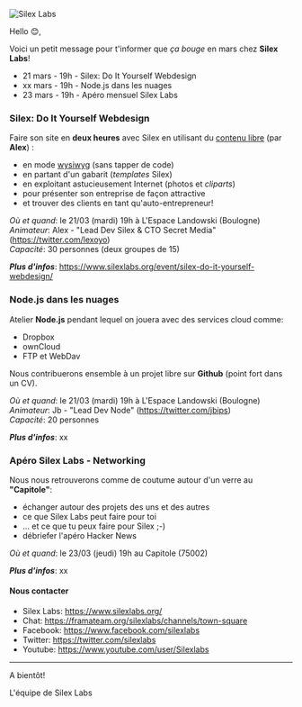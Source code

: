 ![Silex Labs](https://raw.githubusercontent.com/silexlabs/com/master/img/logo-sl-217x50.png)

Hello :blush:,

Voici un petit message pour t'informer que _ça bouge_ en mars chez __Silex Labs__!

- 21 mars - 19h - Silex: Do It Yourself Webdesign
- xx mars - 19h - Node.js dans les nuages
- 23 mars - 19h - Apéro mensuel Silex Labs

### Silex: Do It Yourself Webdesign

Faire son site en **deux heures** avec Silex en utilisant du [contenu libre](https://fr.wikipedia.org/wiki/Licence_Creative_Commons) (par __Alex__) :
 - en mode [wysiwyg](https://fr.wikipedia.org/wiki/What_you_see_is_what_you_get) (sans tapper de code)
 - en partant d'un gabarit (_templates_ Silex)
 - en exploitant astucieusement Internet (photos et _cliparts_)
 - pour présenter son entreprise de façon attractive
 - et trouver des clients en tant qu'auto-entrepreneur!

_Où et quand_: le 21/03 (mardi) 19h à L'Espace Landowski (Boulogne)  
_Animateur_: Alex - "Lead Dev Silex & CTO Secret Media" (https://twitter.com/lexoyo)  
_Capacité_: 30 personnes (deux groupes de 15)

**_Plus d'infos_**: https://www.silexlabs.org/event/silex-do-it-yourself-webdesign/

### Node.js dans les nuages

Atelier __Node.js__ pendant lequel on jouera avec des services cloud comme:
 - Dropbox
 - ownCloud
 - FTP et WebDav
 
Nous contribuerons ensemble à un projet libre sur **Github** (point fort dans un CV).

_Où et quand_: le 21/03 (mardi) 19h à L'Espace Landowski (Boulogne)  
_Animateur_: Jb - "Lead Dev Node" (https://twitter.com/jbips)  
_Capacité_: 20 personnes  

**_Plus d'infos_**: xx  

### Apéro Silex Labs - Networking

Nous nous retrouverons comme de coutume autour d'un verre au __"Capitole"__:
 - échanger autour des projets des uns et des autres
 - ce que Silex Labs peut faire pour toi
 - ... et ce que tu peux faire pour Silex ;-)
 - débriefer l'apéro Hacker News

_Où et quand_: le 23/03 (jeudi) 19h au Capitole (75002)  

**_Plus d'infos_**: xx

#### Nous contacter

 - Silex Labs: https://www.silexlabs.org/
 - Chat: https://framateam.org/silexlabs/channels/town-square
 - Facebook: https://www.facebook.com/silexlabs
 - Twitter: https://twitter.com/silexlabs
 - Youtube: https://www.youtube.com/user/Silexlabs
 
---

A bientôt!

L'équipe de Silex Labs
